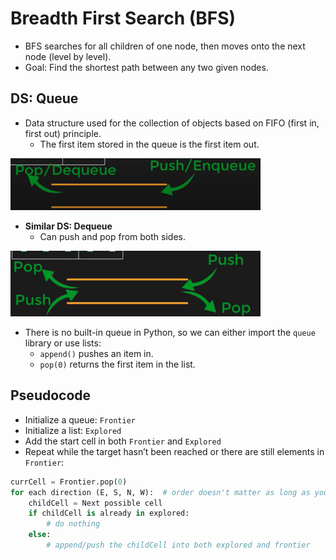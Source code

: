 # Breadth First Search (BFS)

- BFS searches for all children of one node, then moves onto the next node (level by level).
- Goal: Find the shortest path between any two given nodes.

## DS: Queue

- Data structure used for the collection of objects based on FIFO (first in, first out) principle.
    - The first item stored in the queue is the first item out.
    
<img src="./images/queue.png" width="400" />

- **Similar DS: Dequeue**
    - Can push and pop from both sides.
    
<img src="./images/dequeue.png" width="400" />

- There is no built-in queue in Python, so we can either import the `queue` library or use lists:
    - `append()` pushes an item in.
    - `pop(0)` returns the first item in the list.

## Pseudocode

- Initialize a queue: `Frontier`
- Initialize a list: `Explored`
- Add the start cell in both `Frontier` and `Explored`
- Repeat while the target hasn’t been reached or there are still elements in `Frontier`:

```python
currCell = Frontier.pop(0)
for each direction (E, S, N, W):  # order doesn't matter as long as you add all applicable paths
    childCell = Next possible cell
    if childCell is already in explored:
        # do nothing
    else:
        # append/push the childCell into both explored and frontier
